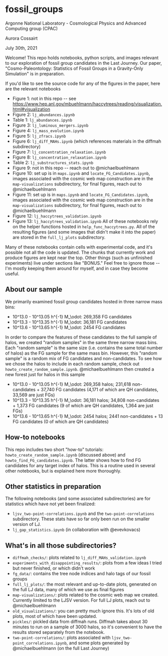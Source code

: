 # fossil_groups
Argonne National Laboratory - Cosmological Physics and Advanced Computing group (CPAC)

Aurora Cossairt

July 30th, 2021

Welcome! This repo holds notebooks, python scripts, and images relevant to our exploration of fossil group candidates in the Last Journey. 
Our paper, "Cosmo-Paleontology: Statistics of Fossil Groups in a Gravity-Only Simulation" is in preparation.

If you'd like to see the source code for any of the figures in the paper, here are the relevant notebooks
- Figure 1: not in this repo -- see https://www.hep.anl.gov/mbuehlmann/haccytrees/reading/visualization.html#visualization
- Figure 2: `lj_abundances.ipynb`
- Table 1: `lj_abundances.ipynb`
- Figure 3: `lj_luminous_mergers.ipynb`
- Figure 4: `lj_mass_evolution.ipynb`
- Figure 5: `lj_zfracs.ipynb`
- Figure 6: `lj_diff_MAHs.ipynb` (which references materials in the diffmah subdirectory)
- Figure 7: `lj_concentration_relaxation.ipynb`
- Figure 8: `lj_concentration_relaxation.ipynb`
- Table 2: `lj_substructures_stats.ipynb`
- Figure 9: not in this repo -- reach out to @michaelbuehlmann
- Figure 10: set up is in `maps.ipynb` and `locate_FG_Candidates.ipynb`,
             images associated with the cosmic web map construction are in the `map-visualizations` subdirectory,
             for final figures, reach out to @michaelbuehlmann
- Figure 11: set up is in `maps.ipynb` and `locate_FG_Candidates.ipynb`,
             images associated with the cosmic web map construction are in the `map-visualizations` subdirectory,
             for final figures, reach out to @michaelbuehlmann
- Figure 12: `lj_haccytrees_validation.ipynb`
- Figure 13: `lj_haccytrees_validation.ipynb`
All of these notebooks rely on the helper functions hosted in `help_func_haccytrees.py`. All of the resulting figures (and some images that didn't
make it into the paper) are stored in the `full_lj_plots` subdirectory.

Many of these notebooks contain cells with experimental code, and it's possible not all the code is updated. The chunks that currently work and produce figures are kept near the top. Other things (such as unfinished experiments) live under sections like "BONUS." Feel free to ignore those -- I'm mostly keeping them around for myself, and in case they become useful.

## About our sample
We primarily examined fossil group candidates hosted in three narrow mass bins:
- 10^13.0 - 10^13.05 h^{-1} M_\odot: 269,358 FG candidates
- 10^13.3 - 10^13.35 h^{-1} M_\odot: 36,181 FG candidates
- 10^13.6 - 10^13.65 h^{-1} M_\odot: 2454 FG candidates

In order to compare the features of these candidates to the full sample of halos, we created "random samples" in the same three narrow mass bins.
Each "random sample" is the same size (i.e. contains the same total number of halos) as the FG sample for the same mass bin. However, this "random sample" 
is a random mix of FG candidates and non-candidates. To see how we chose the halos to include in each random sample, check out `howto_create_random_sample.ipynb`.
@michaelbuehlmann then created a new forest just for halos in this sample
- 10^13.0 - 10^13.05 h^{-1} M_\odot: 269,358 halos; 231,618 non-candidates + 37,740 FG candidates (4,171 of which are QH candidates, 33,569 are just FGs)
- 10^13.3 - 10^13.35 h^{-1} M_\odot: 36,181 halos; 34,808 non-candidates + 1,373 FG candidates (9 of which are QH candidates, 1,364 are just FGs)
- 10^13.6 - 10^13.65 h^{-1} M_\odot: 2454 halos; 2441 non-candidates + 13 FG candidates (0 of which are QH candidates)

## How-to notebooks
This repo includes two short "how-to" tutorials: `howto_create_random_sample.ipynb` (discussed above) and `howto_find_FG_candidates.ipynb`. 
The latter shows how to find FG candidates for any target index of halos. This is a routine used in several other notebooks, but is explained here more thoroughly.

## Other statistics in preparation
The following notebooks (and some associated subdirectories) are for statistics which have not yet been finalized:
- `ljsv_two-point-correlations.ipynb` and the `two-point-correlations` subdirectory. These stats have so far only been run on the smaller version of LJ.
- `lj_gap_statistics.ipynb` (in collaboration with @evevkovacs)

## What's in all those subdirectories?
- `diffmah_checks/`: plots related to `lj_diff_MAHs_validation.ipynb`
- `experiments_with_disappointing_results/`: plots from a few ideas I tried but never finished, or which didn't work
- `fg_data/`: contains the tree node indices and halo tags of our fossil groups
- `full_lj_plots/`: the most relevant and up-to-date plots, generated on the full LJ data, many of which we use as final figures
- `map-visualizations/`: plots related to the cosmic web map we created. Currently limited to the LJSV version. For full LJ plots, reach out to @michaelbuehlmann
- `old_visualizations/`: you can pretty much ignore this. It's lots of old plots, most of which have been updated.
- `pickles/`: pickled data from diffmah runs. Diffmah takes about 30 minutes to run on a sample of 3000 halos, so it's convenient to have the results stored separately from the notebook.
- `two-point-correlations/`: plots associated with `ljsv_two-point_correlations.ipynb`, and some plots generated by @michaelbuehlmann (on the full Last Journey)
